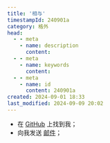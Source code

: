 ```yaml
---
title: '相与'
timestampId: 240901a
category: 格外
head:
  - - meta
    - name: description
      content:
  - - meta
    - name: keywords
      content:
  - - meta
    - name: id
      content: 240901a
created: 2024-09-01 18:33
last_modified: 2024-09-09 20:02
---
```


- 在 [GitHub](https://github.com/Fro-Q) 上找到我；
- 向我发送 [邮件](mailto:qingzhengye@outlook.com)；
